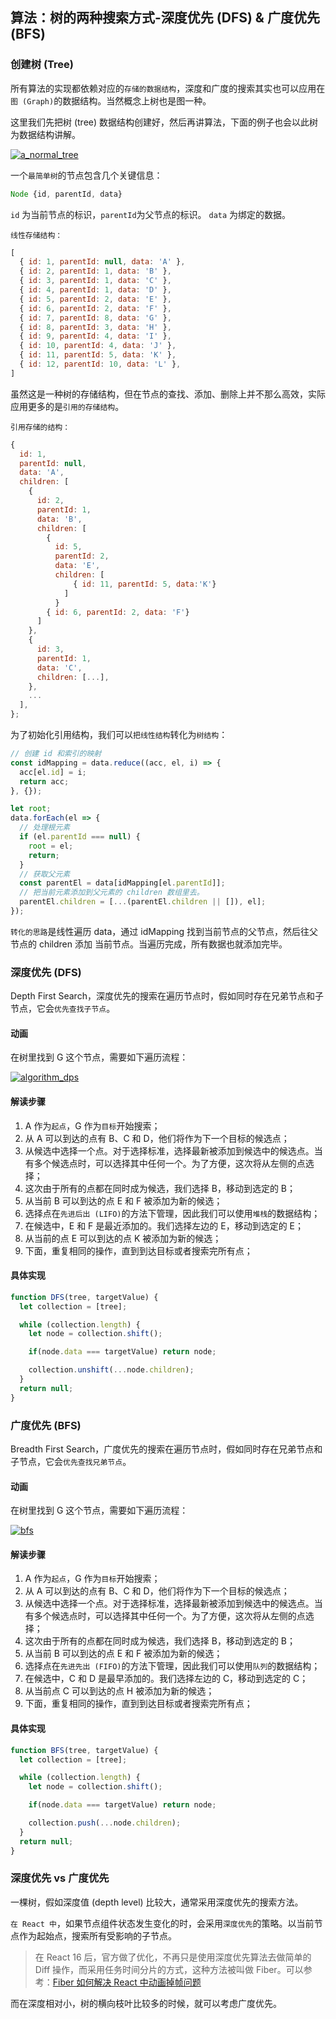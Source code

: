 ## 算法：树的两种搜索方式-深度优先 (DFS) & 广度优先 (BFS)  
### 创建树 (Tree)

所有算法的实现都依赖对应的`存储的数据结构`，深度和广度的搜索其实也可以应用在`图 (Graph)`的数据结构。当然概念上树也是图一种。

这里我们先把树 (tree) 数据结构创建好，然后再讲算法，下面的例子也会以此树为数据结构讲解。

[![a_normal_tree](/img/a_normal_tree.png)](/img/a_normal_tree.png)

一个`最简单树`的节点包含几个关键信息：

``` javascript
Node {id, parentId, data}
```

 `id` 为当前节点的标识，`parentId`为父节点的标识。 `data` 为绑定的数据。

`线性存储结构：`

``` javascript
[
  { id: 1, parentId: null, data: 'A' },
  { id: 2, parentId: 1, data: 'B' },
  { id: 3, parentId: 1, data: 'C' },
  { id: 4, parentId: 1, data: 'D' },
  { id: 5, parentId: 2, data: 'E' },
  { id: 6, parentId: 2, data: 'F' },
  { id: 7, parentId: 8, data: 'G' },
  { id: 8, parentId: 3, data: 'H' },
  { id: 9, parentId: 4, data: 'I' },
  { id: 10, parentId: 4, data: 'J' },
  { id: 11, parentId: 5, data: 'K' },
  { id: 12, parentId: 10, data: 'L' },
]
```

虽然这是一种树的存储结构，但在节点的查找、添加、删除上并不那么高效，实际应用更多的是`引用的存储结构`。

`引用存储的结构：`

``` javascript
{
  id: 1,
  parentId: null,
  data: 'A',
  children: [
    {
      id: 2,
      parentId: 1,
      data: 'B',
      children: [
        { 
          id: 5, 
          parentId: 2, 
          data: 'E',
          children: [
              { id: 11, parentId: 5, data:'K'}
            ] 
          } 
        { id: 6, parentId: 2, data: 'F'}
      ]
    },
    {
      id: 3,
      parentId: 1,
      data: 'C',
      children: [...],
    },
    ...
  ],
};
```

为了初始化引用结构，我们可以`把线性结构`转化为`树结构`：

``` javascript
// 创建 id 和索引的映射
const idMapping = data.reduce((acc, el, i) => {
  acc[el.id] = i;
  return acc;
}, {});

let root;
data.forEach(el => {
  // 处理根元素
  if (el.parentId === null) {
    root = el;
    return;
  }
  // 获取父元素
  const parentEl = data[idMapping[el.parentId]];
  // 把当前元素添加到父元素的 children 数组里去。
  parentEl.children = [...(parentEl.children || []), el];
});

```

`转化的思路`是线性遍历 data，通过 idMapping 找到当前节点的父节点，然后往父节点的 children 添加 当前节点。当遍历完成，所有数据也就添加完毕。

### 深度优先 (DFS)

Depth First Search，深度优先的搜索在遍历节点时，假如同时存在兄弟节点和子节点，它会`优先查找子节点`。

#### 动画

在树里找到 G 这个节点，需要如下遍历流程：

[![algorithm_dps](/img/algorithm_dps.gif)](/img/algorithm_dps.gif)

#### 解读步骤

1. A 作为`起点`，G 作为`目标`开始搜索；
2. 从 A 可以到达的点有 B、C 和 D，他们将作为下一个目标的候选点；
3. 从候选中选择一个点。对于选择标准，选择最新被添加到候选中的候选点。当有多个候选点时，可以选择其中任何一个。为了方便，这次将从左侧的点选择；
4. 这次由于所有的点都在同时成为候选，我们选择 B，移动到选定的 B；
5. 从当前 B 可以到达的点 E 和 F 被添加为新的候选；
6. 选择点在`先进后出 (LIFO)`的方法下管理，因此我们可以使用`堆栈`的数据结构；
7. 在候选中，E 和 F 是最近添加的。我们选择左边的 E，移动到选定的 E；
8. 从当前的点 E 可以到达的点 K 被添加为新的候选；
9. 下面，重复相同的操作，直到到达目标或者搜索完所有点；

#### 具体实现

``` javascript
function DFS(tree, targetValue) {
  let collection = [tree];

  while (collection.length) {
    let node = collection.shift();

    if(node.data === targetValue) return node;

    collection.unshift(...node.children);
  }
  return null;
}
```

### 广度优先 (BFS)

Breadth First Search，广度优先的搜索在遍历节点时，假如同时存在兄弟节点和子节点，它会`优先查找兄弟节点`。

#### 动画

在树里找到 G 这个节点，需要如下遍历流程：

[![bfs](/img/bfs.gif)](/img/bfs.gif)

#### 解读步骤

1. A 作为`起点`，G 作为`目标`开始搜索；
2. 从 A 可以到达的点有 B、C 和 D，他们将作为下一个目标的候选点；
3. 从候选中选择一个点。对于选择标准，选择最新被添加到候选中的候选点。当有多个候选点时，可以选择其中任何一个。为了方便，这次将从左侧的点选择；
4. 这次由于所有的点都在同时成为候选，我们选择 B，移动到选定的 B；
5. 从当前 B 可以到达的点 E 和 F 被添加为新的候选；
6. 选择点在`先进先出 (FIFO)`的方法下管理，因此我们可以使用`队列`的数据结构；
7. 在候选中，C 和 D 是最早添加的。我们选择左边的 C，移动到选定的 C；
8. 从当前点 C 可以到达的点 H 被添加为新的候选；
9. 下面，重复相同的操作，直到到达目标或者搜索完所有点；

#### 具体实现

``` javascript
function BFS(tree, targetValue) {
  let collection = [tree];

  while (collection.length) {
    let node = collection.shift();

    if(node.data === targetValue) return node;

    collection.push(...node.children);
  }
  return null;
}
```

### 深度优先 vs 广度优先

一棵树，假如深度值 (depth level) 比较大，通常采用深度优先的搜索方法。

`在 React 中`，如果节点组件状态发生变化的时，会采用`深度优先`的策略。以当前节点作为起始点，搜索所有受影响的子节点。

> 在 React 16 后，官方做了优化，不再只是使用深度优先算法去做简单的 Diff 操作，而采用任务时间分片的方式，这种方法被叫做 Fiber。可以参考：[Fiber 如何解决 React 中动画掉帧问题](/articles/react-fiber)

而在深度相对小，树的横向枝叶比较多的时候，就可以考虑广度优先。
